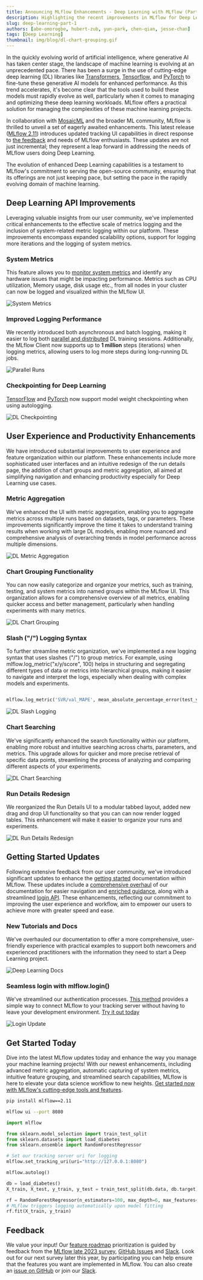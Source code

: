 ```yaml
---
title: Announcing MLflow Enhancements - Deep Learning with MLflow (Part 1)
description: Highlighting the recent improvements in MLflow for Deep Learning workflows
slug: deep-learning-part-1
authors: [abe-omorogbe, hubert-zub, yun-park, chen-qian, jesse-chan]
tags: [Deep Learning]
thumbnail: img/blog/dl-chart-grouping.gif
---
```


In the quickly evolving world of artificial intelligence, where generative AI has taken center stage, the landscape of machine learning is
evolving at an unprecedented pace. There has been a surge in the use of cutting-edge deep learning (DL) libraries like
[Transformers](https://huggingface.co/docs/transformers/index), [Tensorflow](https://www.tensorflow.org/),
and [PyTorch](https://pytorch.org/) to fine-tune these generative AI models for enhanced performance.
As this trend accelerates, it's become clear that the tools used to build these models must rapidly evolve as well, particularly when it comes
to managing and optimizing these deep learning workloads. MLflow offers a practical solution for managing the complexities of these machine learning projects.

<!-- truncate -->

In collaboration with [MosaicML](https://www.mosaicml.com/) and the broader ML community, MLflow is thrilled to unveil a set of eagerly awaited enhancements.
This latest release ([MLflow 2.11](https://www.mlflow.org/releases/2.11.0)) introduces updated tracking UI capabilities in direct response to
[the feedback](https://www.linkedin.com/posts/mlflow-org_qualtrics-survey-qualtrics-experience-management-activity-7128154257924513793-RCDG?utm_source=share&utm_medium=member_desktop)
and needs of MLflow enthusiasts. These updates are not just incremental; they represent a leap forward in addressing the needs of MLflow users doing Deep Learning.

The evolution of enhanced Deep Learning capabilities is a testament to MLflow's commitment to serving the open-source community, ensuring that its offerings
are not just keeping pace, but setting the pace in the rapidly evolving domain of machine learning.

## Deep Learning API Improvements

Leveraging valuable insights from our user community, we've implemented critical enhancements to the effective scale of metrics logging and the inclusion of
system-related metric logging within our platform. These improvements encompass expanded scalability options, support for logging more iterations and the
logging of system metrics.

### System Metrics

This feature allows you to [monitor system metrics](https://mlflow.org/docs/latest/system-metrics/index.html?highlight=system) and identify any hardware issues that might be impacting performance.
Metrics such as CPU utilization, Memory usage, disk usage etc., from all nodes in your cluster can now be logged and visualized within the MLflow UI.

![System Metrics](system-metrics.png)

### Improved Logging Performance

We recently introduced both asynchronous and batch logging, making it easier to log both
[parallel and distributed](https://mlflow.org/docs/latest/tracking/tracking-api.html#parallel-runs) DL training sessions. Additionally, the MLflow Client
now supports up to **1 million** steps (iterations) when logging metrics, allowing users to log more steps during long-running DL jobs.

![Parallel Runs](parallel-runs.png)

### Checkpointing for Deep Learning

[TensorFlow](https://mlflow.org/releases/2.11.0#autologging-for-tensorflow-and-pytorch-now-supports-checkpointing-of-model-weights:~:text=both%20PyTorch%20and-,TensorFlow,-for%20automatic%20model)
and [PyTorch](https://www.mlflow.org/docs/latest/python_api/mlflow.pytorch.html#mlflow.pytorch.autolog) now support model weight checkpointing when
using autologging.

![DL Checkpointing](dl-checkpointing.png)

## User Experience and Productivity Enhancements

We have introduced substantial improvements to user experience and feature organization within our platform. These enhancements include more
sophisticated user interfaces and an intuitive redesign of the run details page, the addition of chart groups and metric aggregation, all
aimed at simplifying navigation and enhancing productivity especially for Deep Learning use cases.

### Metric Aggregation

We've enhanced the UI with metric aggregation, enabling you to aggregate metrics across multiple runs based on
datasets, tags, or parameters. These improvements significantly improve the time it takes to understand training results when working
with large DL models, enabling more nuanced and comprehensive analysis of overarching trends in model performance across multiple dimensions.

![DL Metric Aggregation](dl-metric-aggregation.gif)

### Chart Grouping Functionality

You can now easily categorize and organize your metrics, such as training, testing, and system metrics into
named groups within the MLflow UI. This organization allows for a comprehensive overview of all metrics, enabling quicker access and
better management, particularly when handling experiments with many metrics.

![DL Chart Grouping](dl-chart-grouping.gif)

### Slash ("/") Logging Syntax

To further streamline metric organization, we've implemented a new logging syntax that uses slashes
("/") to group metrics. For example, using mlflow.log_metric("x/y/score", 100) helps in structuring and segregating different types
of data or metrics into hierarchical groups, making it easier to navigate and interpret the logs, especially when dealing with complex
models and experiments.

```python

mlflow.log_metric('SVR/val_MAPE', mean_absolute_percentage_error(test_y, pred_y))

```

![DL Slash Logging](dl-slash-logging.png)

### Chart Searching

We've significantly enhanced the search functionality within our platform, enabling more robust and intuitive searching
across charts, parameters, and metrics. This upgrade allows for quicker and more precise retrieval of specific data points, streamlining the
process of analyzing and comparing different aspects of your experiments.

![DL Chart Searching](dl-chart-searching.gif)

### Run Details Redesign

We reorganized the Run Details UI to a modular tabbed layout, added new drag and drop UI functionality so that you can
can now render logged tables. This enhancement will make it easier to organize your runs and experiments.

![DL Run Details Redesign](dl-run-details.gif)

## Getting Started Updates

Following extensive feedback from our user community, we've introduced significant updates to enhance the
[getting started](https://www.mlflow.org/docs/latest/getting-started/index.html) documentation within MLflow. These updates include a
[comprehensive overhaul](https://www.mlflow.org/docs/latest/deep-learning/index.html) of our documentation for easier navigation and
[enriched guidance](https://www.mlflow.org/docs/latest/deep-learning/pytorch/quickstart/pytorch_quickstart.html), along with a streamlined
[login API](https://www.mlflow.org/docs/latest/python_api/mlflow.html#mlflow.login). These enhancements, reflecting our commitment to improving the
user experience and workflow, aim to empower our users to achieve more with greater speed and ease.

### New Tutorials and Docs

We've overhauled our documentation to offer a more comprehensive, user-friendly experience with practical examples
to support both newcomers and experienced practitioners with the information they need to start a Deep Learning project.

![Deep Learning Docs](dl-docs.png)

### Seamless login with mlflow.login()

We've streamlined our authentication processes.
[This method](https://mlflow.org/docs/latest/getting-started/tracking-server-overview/index.html#method-2-use-free-hosted-tracking-server-databricks-community-edition)
provides a simple way to connect MLflow to your tracking server without having to leave your development environment.
[Try it out today](https://mlflow.org/blog/databricks-ce)

![Login Update](login-update.png)

## Get Started Today

Dive into the latest MLflow updates today and enhance the way you manage your machine learning projects! With our newest enhancements,
including advanced metric aggregation, automatic capturing of system metrics, intuitive feature grouping, and streamlined search capabilities,
MLflow is here to elevate your data science workflow to new heights.
[Get started now with MLflow's cutting-edge tools and features](https://mlflow.org/releases/2.11.0).

```bash
pip install mlflow==2.11

mlflow ui --port 8080
```

```python
import mlflow

from sklearn.model_selection import train_test_split
from sklearn.datasets import load_diabetes
from sklearn.ensemble import RandomForestRegressor

# Set our tracking server uri for logging
mlflow.set_tracking_uri(uri="http://127.0.0.1:8080")

mlflow.autolog()

db = load_diabetes()
X_train, X_test, y_train, y_test = train_test_split(db.data, db.target)

rf = RandomForestRegressor(n_estimators=100, max_depth=6, max_features=3)
# MLflow triggers logging automatically upon model fitting
rf.fit(X_train, y_train)
```

## Feedback

We value your input! Our [feature roadmap](https://github.com/orgs/mlflow/projects/4) prioritization is guided by feedback from the [MLflow late 2023 survey](https://www.linkedin.com/feed/update/urn:li:activity:7128154257924513793), [GitHub Issues](https://github.com/mlflow/mlflow) and [Slack](https://mlflow.org/slack). Look out for our next survey later this year, by participating you can help ensure that the features you want are implemented in MLflow. You can also create an [issue on GitHub](https://github.com/mlflow/mlflow) or join our [Slack](https://mlflow.org/slack).
